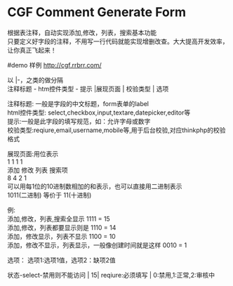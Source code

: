 
# CGF Comment Generate Form

根据表注释，自动实现添加,修改，列表，搜索基本功能    
只要定义好字段的注释，不用写一行代码就能实现增删改查。大大提高开发效率，让你真正飞起来！  


#demo 样例
http://cgf.rrbrr.com/




以 |-，之类的做分隔  
注释标题 - htm控件类型 - 提示 |展现页面 | 校验类型 |  选项  

注释标题: 一般是字段的中文标题，form表单的label  
html控件类型: select,checkbox,input,textare,datepicker,editor等  
提示:一般是此字段的填写规范，如：允许字母或数字  
校验类型:reqiure,email,username,mobile等,用于后台校验,对应thinkphp的校验格式  

展现页面:用位表示   
1       1          1       1  
添加  修改    列表   搜索项  
8       4           2      1  
可以用每1位的10进制数相加的和表示，也可以直接用二进制表示  
1011(二进制)  等价于 11(十进制)  

例:  
添加,修改，列表,搜索全显示 1111 = 15  
添加,修改，列表都要显示则是  1110 = 14  
添加，修改显示，列表不显示    1100 = 10  
添加，修改不显示，列表显示，一般像创建时间就是这样  0010 = 1  


选项： 选项1:选项1值，选项2：缺项2值  
   

状态-select-禁用则不能访问 | 15| reqiure:必须填写  | 0:禁用,1:正常,2:审核中  




 